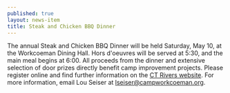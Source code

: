 ```yaml
---
published: true
layout: news-item
title: Steak and Chicken BBQ Dinner
---
```


The annual Steak and Chicken BBQ Dinner will be held Saturday, May 10, at the
Workcoeman Dining Hall. Hors d'oeuvres will be served at 5:30, and the main
meal begins at 6:00. All proceeds from the dinner and extensive selection of
door prizes directly benefit camp improvement projects. Please register online
and find further information on the
[CT Rivers website](http://www.ctrivers.org/Camping/CampWorkcoeman/Events/CitizensofShawtownDinner).
For more information, email Lou Seiser at
[lseiser@campworkcoeman.org](mailto:lseiser@campworkcoeman.org).
